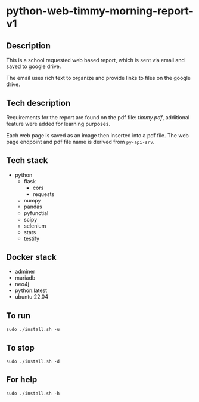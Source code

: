 # python-web-timmy-morning-report-v1

## Description
This is a school requested web based report, which is sent via email and saved to google drive.

The email uses rich text to organize and provide links to files on the google drive. 

## Tech description
Requirements for the report are found on the pdf file: *timmy.pdf*, additional feature were added for learning purposes.

Each web page is saved as an image then inserted into a pdf file. The web page endpoint and pdf file name is derived
from `py-api-srv`.

## Tech stack
- python
    - flask
        - cors
        - requests
    - numpy
    - pandas
    - pyfunctial
    - scipy
    - selenium
    - stats
    - testify

## Docker stack
- adminer
- mariadb
- neo4j
- python:latest
- ubuntu:22.04

## To run
`sudo ./install.sh -u`

## To stop
`sudo ./install.sh -d`

## For help
`sudo ./install.sh -h`
